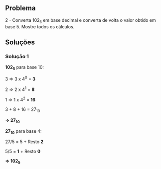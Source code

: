 ## Problema

2 - Converta 102<sub>5</sub> em base decimal e converta de volta o valor obtido em base 5. Mostre todos os cálculos.

## Soluções

### Solução 1

**102<sub>5</sub>** para base 10:

3 => 3 x 4<sup>0</sup> = **3**

2 => 2 x 4<sup>1</sup> = **8**

1 => 1 x 4<sup>2</sup> = **16**

3 + 8 + 16 = 27<sub>10</sub>

**=> 27<sub>10</sub>**

**27<sub>10</sub>** para base 4:

27/5 = 5 + Resto **2**

5/5 = **1** + Resto **0**

**=> 102<sub>5</sub>**
